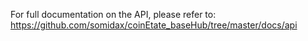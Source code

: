 For full documentation on the API, please refer to: https://github.com/somidax/coinEtate_baseHub/tree/master/docs/api
